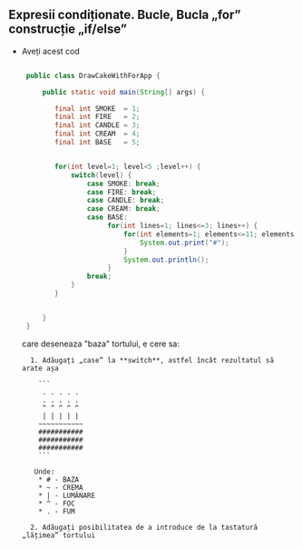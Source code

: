 ## Expresii condiționate. Bucle, Bucla „for” construcție „if/else”


* Aveți acest cod 
 
     ```java
    
      public class DrawCakeWithForApp {

          public static void main(String[] args) {

             final int SMOKE  = 1; 
             final int FIRE   = 2; 
             final int CANDLE = 3; 
             final int CREAM  = 4; 
             final int BASE   = 5; 


             for(int level=1; level<5 ;level++) {
                 switch(level) {
                     case SMOKE: break;
                     case FIRE: break;
                     case CANDLE: break;
                     case CREAM: break;
                     case BASE:
                          for(int lines=1; lines<=3; lines++) {
                              for(int elements=1; elements<=11; elements++) {
                                  System.out.print("#");
                              }
                              System.out.println();
                          }
                     break;
                 }
             }


          }
      }

     ```

     care deseneaza "baza" tortului, e cere sa:

        1. Adăugați „case” la **switch**, astfel încât rezultatul să arate așa

          ```
           . . . . .
           . . . . .
           ^ ^ ^ ^ ^
           | | | | |
          ~~~~~~~~~~~
          ###########
          ###########
          ###########
          ```

         Unde:
          * # - BAZA
          * ~ - CREMA
          * | - LUMÂNARE
          * ^ - FOC
          * . - FUM
       
        2. Adăugați posibilitatea de a introduce de la tastatură „lățimea” tortului
